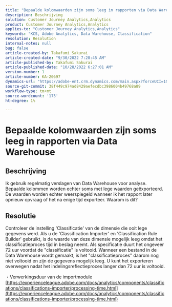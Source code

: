 ```yaml
---
title: "Bepaalde kolomwaarden zijn soms leeg in rapporten via Data Warehouse"
description: Beschrijving
solution: Customer Journey Analytics,Analytics
product: Customer Journey Analytics,Analytics
applies-to: "Customer Journey Analytics,Analytics"
keywords: "KCS, Adobe Analytics, Data Warehouse, Classification"
resolution: Resolution
internal-notes: null
bug: false
article-created-by: Takafumi Sakurai
article-created-date: "9/30/2022 7:28:45 AM"
article-published-by: Takafumi Sakurai
article-published-date: "10/28/2022 6:27:01 AM"
version-number: 1
article-number: KA-20697
dynamics-url: "https://adobe-ent.crm.dynamics.com/main.aspx?forceUCI=1&pagetype=entityrecord&etn=knowledgearticle&id=fe7f0b83-9140-ed11-9db1-0022480868ff"
source-git-commit: 38f449c974ad8429aefecdbc3986004b49768a89
workflow-type: tm+mt
source-wordcount: '175'
ht-degree: 1%

---
```


# Bepaalde kolomwaarden zijn soms leeg in rapporten via Data Warehouse

## Beschrijving

Ik gebruik regelmatig verslagen van Data Warehouse voor analyse. Bepaalde kolommen worden echter soms met lege waarden geëxporteerd. De waarden worden echter weerspiegeld wanneer ik het rapport later opnieuw opvraag of het na enige tijd exporteer. Waarom is dit?

## Resolutie


Controleer de instelling &#39;Classificatie&#39; van de dimensie die ooit lege gegevens werd. Als u de &#39;Classification Importer&#39; en &#39;Classification Rule Builder&#39; gebruikt, is de waarde van deze dimensie mogelijk leeg omdat het classificatieproces tijd in beslag neemt. Als specificatie duurt het ongeveer 72 uur voordat de &quot;classificatie&quot; is voltooid. Wanneer een bestand in de Data Warehouse wordt gemaakt, is het &quot;classificatieproces&quot; daarom nog niet voltooid en zijn de gegevens mogelijk leeg. U kunt het exporteren overwegen nadat het indelingsreflectieproces langer dan 72 uur is voltooid.

・Verwerkingsduur van de importmodule
[https://experienceleague.adobe.com/docs/analytics/components/classifications/classifications-importer/processing-time.html](https://experienceleague.adobe.com/docs/analytics/components/classifications/classifications-importer/processing-time.html)
